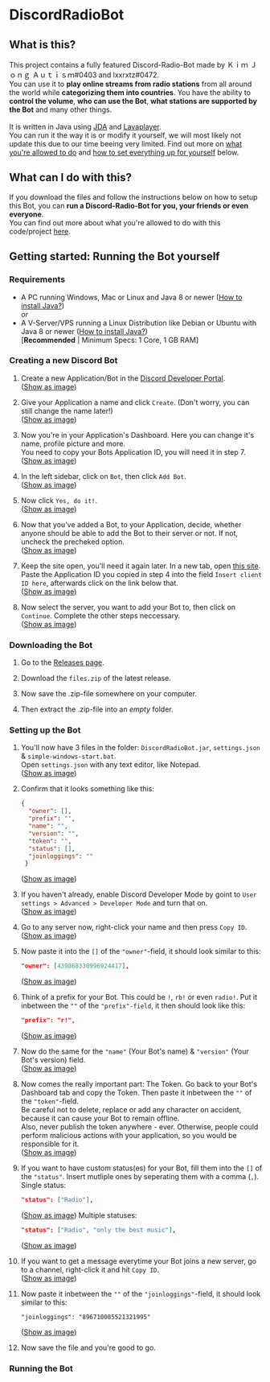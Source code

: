 # DiscordRadioBot

## What is this?

This project contains a fully featured Discord-Radio-Bot made by Ｋｉｍ Ｊｏｎｇ Ａｕｔｉｓｍ#0403 and lxxrxtz#0472.<br> You can use it to **play online streams from radio stations** from all around the world while **categorizing them into countries**. You have the ability to **control the volume**, **who can use the Bot**, **what stations are supported by the Bot** and many other things.<br><br>
It is written in Java using [JDA](https://github.com/DV8FromTheWorld/JDA) and [Lavaplayer](https://github.com/sedmelluq/lavaplayer).<br>
You can run it the way it is or modify it yourself, we will most likely not update this due to our time beeing very limited. Find out more on [what you're allowed to do](#what-can-i-do-with-this) and [how to set everything up for yourself](#getting-started-running-the-bot-yourself) below.

## What can I do with this?

If you download the files and follow the instructions below on how to setup this Bot, you can **run a Discord-Radio-Bot for you, your friends or even everyone**.<br>
You can find out more about what you're allowed to do with this code/project [here](https://github.com/OliverGilmi/DiscordRadioBot/blob/main/LICENSE).

## Getting started: Running the Bot yourself

### Requirements

- A PC running Windows, Mac or Linux and Java 8 or newer ([How to install Java?](https://www.java.com/de/download/help/download_options_de.html))<br>
 *or*
 - A V-Server/VPS running a Linux Distribution like Debian or Ubuntu with Java 8 or newer ([How to install Java?](https://docs.datastax.com/en/jdk-install/doc/jdk-install/installOpenJdkDeb.html))<br>[**Recommended** | Minimum Specs: 1 Core, 1 GB RAM]

### Creating a new Discord Bot

1. Create a new Application/Bot in the [Discord Developer Portal](https://discord.com/developers/applications).<br>
 ([Show as image](https://user-images.githubusercontent.com/64920118/136673461-d9fa377e-374f-4f1d-b8a5-7b7f0fcf2fd7.png))
 
2. Give your Application a name and click `Create`. (Don't worry, you can still change the name later!)<br>
 ([Show as image](https://user-images.githubusercontent.com/64920118/136673523-b5b35e1e-3ebd-431c-84d3-77017ab984c7.png))

3. Now you're in your Application's Dashboard. Here you can change it's name, profile picture and more.<br>
   You need to copy your Bots Application ID, you will need it in step 7.<br>
 ([Show as image](https://user-images.githubusercontent.com/64920118/136673656-1337e9de-1aa8-4e37-a61c-776916a4584a.png))

4. In the left sidebar, click on `Bot`, then click `Add Bot`.<br>
 ([Show as image](https://user-images.githubusercontent.com/64920118/136673675-89175c9e-1c60-45f3-8ec6-9fce9093b5b6.png))

5. Now click `Yes, do it!`.<br>
 ([Show as image](https://user-images.githubusercontent.com/64920118/136673722-fce18150-6e38-40a5-98fa-127d705907f9.png))

6. Now that you've added a Bot, to your Application, decide, whether anyone should be able to add the Bot to their server or not. If not, uncheck the precheked option.<br>
 ([Show as image](https://user-images.githubusercontent.com/64920118/136673811-06359d07-f690-411f-a89e-a956e82db6d0.png))
 
7. Keep the site open, you'll need it again later. In a new tab, open [this site](https://discordapi.com/permissions.html#8).<br>Paste the Application ID you copied in step 4 into the field `Insert client ID here`, afterwards click on the link below that.<br>
 ([Show as image](https://user-images.githubusercontent.com/64920118/136673996-2be73e39-de9b-4b8e-b599-a4252f5e4233.png))

8. Now select the server, you want to add your Bot to, then click on `Continue`. Complete the other steps neccessary.<br>
 ([Show as image](https://user-images.githubusercontent.com/64920118/136674048-ef3b4980-5ae9-41c6-8293-aeed289a5126.png))
 
 ### Downloading the Bot
 
 1. Go to the [Releases page](https://github.com/OliverGilmi/DiscordRadioBot/releases/tag/v1.0.0).

 2. Download the `files.zip` of the latest release.

 3. Now save the .zip-file somewhere on your computer.

 4. Then extract the .zip-file into an *empty* folder. 
 
 ### Setting up the Bot
 
 1. You'll now have 3 files in the folder: `DiscordRadioBot.jar`, `settings.json` & `simple-windows-start.bat`.<br>
    Open `settings.json` with any text editor, like Notepad.<br>
    ([Show as image](https://user-images.githubusercontent.com/64920118/136689745-72c374de-8903-4e01-9f60-05e74b0b2cae.png))
    
 2. Confirm that it looks something like this: 
    ```json
    {
      "owner": [],
      "prefix": "",
      "name": "",
      "version": "",
      "token": "",
      "status": [],
      "joinloggings": ""
     }
     ```
     ([Show as image](https://user-images.githubusercontent.com/64920118/136690769-f89b71a0-1849-41bf-8fd2-5452689dbc9c.png))
  
  3. If you haven't already, enable Discord Developer Mode by goint to `User settings > Advanced > Developer Mode` and turn that on.<br>
     ([Show as image](https://user-images.githubusercontent.com/64920118/136690816-e33e9a76-4621-4cde-a5ea-59d7c1cab317.png))
     
  4. Go to any server now, right-click your name and then press `Copy ID`.<br>
     ([Show as image](https://user-images.githubusercontent.com/64920118/136690975-edfdf00e-b2a4-4c2f-8473-0a5d31d9c4ea.png))

  5. Now paste it into the `[]` of the `"owner"`-field, it should look similar to this: 
     ```json
     "owner": [439868330996924417],
     ```
     ([Show as image](https://user-images.githubusercontent.com/64920118/136691022-a9ab8893-103e-4688-b7c6-551723511b40.png))

  6. Think of a prefix for your Bot. This could be `!`, `rb!` or even `radio!`. Put it inbetween the `""` of the `"prefix"-field`, it then should look like this:
     ```json
     "prefix": "r!",
     ```
     ([Show as image](https://user-images.githubusercontent.com/64920118/136691647-456a245c-f60b-4a11-a107-089430db3318.png))
     
  7. Now do the same for the `"name"` (Your Bot's name) & `"version"` (Your Bot's version) field.<br>
     ([Show as image](https://user-images.githubusercontent.com/64920118/136691853-d7564fa7-ad6c-4869-92b8-6618ecef928a.png))

  8. Now comes the really important part: The Token. Go back to your Bot's Dashboard tab and copy the Token. Then paste it inbetween the `""` of the `"token"`-field.<br>
     Be careful not to delete, replace or add any character on accident, because it can cause your Bot to remain offline.<br>
     Also, never publish the token anywhere - ever. Otherwise, people could perform malicious actions with your application, so you would be responsible for it.<br>
     ([Show as image](https://user-images.githubusercontent.com/64920118/136692232-3d58ce3c-cb27-4f67-a905-b03d203789bc.png))

  9. If you want to have custom status(es) for your Bot, fill them into the `[]` of the `"status"`. Insert mutliple ones by seperating them with a comma (`,`).
     Single status:
     ```json
     "status": ["Radio"],
     ```
     ([Show as image](https://user-images.githubusercontent.com/64920118/136692165-ce59c5bc-283b-42d5-91ac-b5bec1919e40.png))
     Multiple statuses:
     ```json
     "status": ["Radio", "only the best music"],
     ```
     ([Show as image](https://user-images.githubusercontent.com/64920118/136692183-13d8b32d-f765-4dc7-bb43-14d7437de52b.png))
     
 10. If you want to get a message everytime your Bot joins a new server, go to a channel, right-click it and hit `Copy ID`.<br>
     ([Show as image](https://user-images.githubusercontent.com/64920118/136692351-b73fe9d5-df71-4315-aca9-2db861bf9360.png))
     
 11. Now paste it inbetween the `""` of the `"joinloggings"`-field, it should look similar to this: 
     ```
     "joinloggings": "896710085521321995"
     ```
     ([Show as image](https://user-images.githubusercontent.com/64920118/136692480-429bc98c-6dea-4a99-98e9-7c6e9936acc4.png))
 
 12. Now save the file and you're good to go.

### Running the Bot


     
